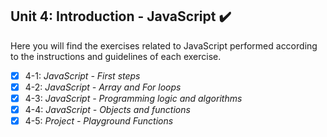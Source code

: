 ## Unit 4: Introduction - JavaScript :heavy_check_mark:

Here you will find the exercises related to JavaScript performed according to the instructions and guidelines of each exercise.

- [X] 4-1: _JavaScript - First steps_
- [X] 4-2: _JavaScript - Array and For loops_
- [X] 4-3: _JavaScript - Programming logic and algorithms_
- [X] 4-4: _JavaScript - Objects and functions_
- [X] 4-5: _Project - Playground Functions_